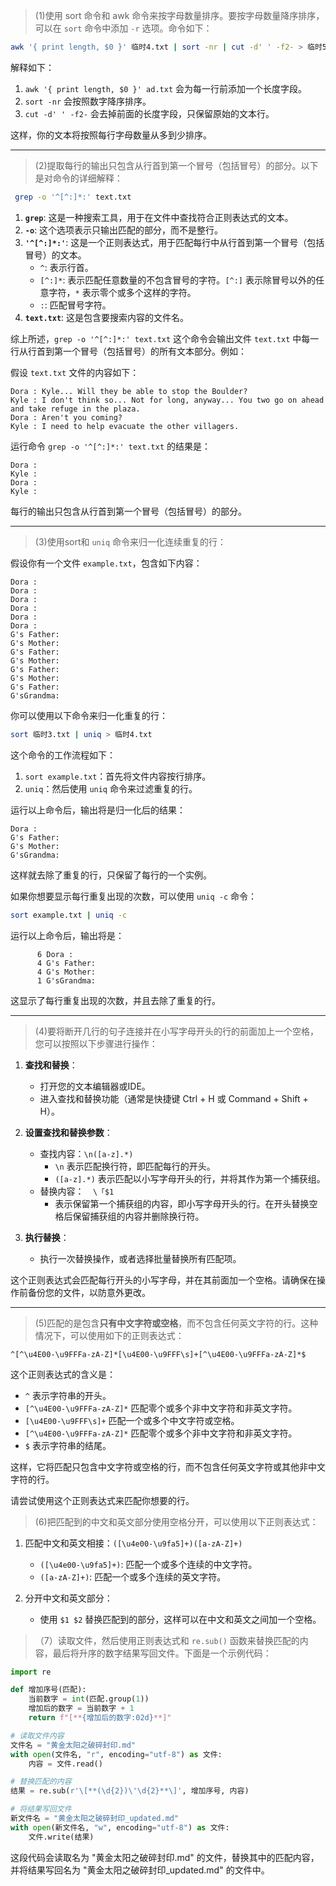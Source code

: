 > (1)使用 sort 命令和 awk 命令来按字母数量排序。要按字母数量降序排序，可以在 `sort` 命令中添加 `-r` 选项。命令如下：

```sh
awk '{ print length, $0 }' 临时4.txt | sort -nr | cut -d' ' -f2- > 临时5.txt
```

解释如下：

1. `awk '{ print length, $0 }' ad.txt` 会为每一行前添加一个长度字段。
2. `sort -nr` 会按照数字降序排序。
3. `cut -d' ' -f2-` 会去掉前面的长度字段，只保留原始的文本行。

这样，你的文本将按照每行字母数量从多到少排序。

----

> (2)提取每行的输出只包含从行首到第一个冒号（包括冒号）的部分。以下是对命令的详细解释：
```sh
 grep -o '^[^:]*:' text.txt
```

1. **`grep`**: 这是一种搜索工具，用于在文件中查找符合正则表达式的文本。
2. **`-o`**: 这个选项表示只输出匹配的部分，而不是整行。
3. **`'^[^:]*:'`**: 这是一个正则表达式，用于匹配每行中从行首到第一个冒号（包括冒号）的文本。
   - `^`: 表示行首。
   - `[^:]*`: 表示匹配任意数量的不包含冒号的字符。`[^:]` 表示除冒号以外的任意字符，`*` 表示零个或多个这样的字符。
   - `:`: 匹配冒号字符。
4. **`text.txt`**: 这是包含要搜索内容的文件名。

综上所述，`grep -o '^[^:]*:' text.txt` 这个命令会输出文件 `text.txt` 中每一行从行首到第一个冒号（包括冒号）的所有文本部分。例如：

假设 `text.txt` 文件的内容如下：

```
Dora : Kyle... Will they be able to stop the Boulder?
Kyle : I don't think so... Not for long, anyway... You two go on ahead and take refuge in the plaza.
Dora : Aren't you coming?
Kyle : I need to help evacuate the other villagers.
```

运行命令 `grep -o '^[^:]*:' text.txt` 的结果是：

```
Dora :
Kyle :
Dora :
Kyle :
```

每行的输出只包含从行首到第一个冒号（包括冒号）的部分。

----

> (3)使用sort和 `uniq` 命令来归一化连续重复的行：

假设你有一个文件 `example.txt`，包含如下内容：

```
Dora :
Dora :
Dora :
Dora :
Dora :
Dora :
G's Father:
G's Mother:
G's Father:
G's Mother:
G's Father:
G's Mother:
G's Father:
G'sGrandma:
```

你可以使用以下命令来归一化重复的行：

```bash
sort 临时3.txt | uniq > 临时4.txt
```

这个命令的工作流程如下：

1. `sort example.txt`：首先将文件内容按行排序。
2. `uniq`：然后使用 `uniq` 命令来过滤重复的行。

运行以上命令后，输出将是归一化后的结果：

```
Dora :
G's Father:
G's Mother:
G'sGrandma:
```

这样就去除了重复的行，只保留了每行的一个实例。

如果你想要显示每行重复出现的次数，可以使用 `uniq -c` 命令：

```bash
sort example.txt | uniq -c
```

运行以上命令后，输出将是：

```
      6 Dora :
      4 G's Father:
      4 G's Mother:
      1 G'sGrandma:
```

这显示了每行重复出现的次数，并且去除了重复的行。

----

> (4)要将断开几行的句子连接并在小写字母开头的行的前面加上一个空格，您可以按照以下步骤进行操作：

1. **查找和替换**：
   - 打开您的文本编辑器或IDE。
   - 进入查找和替换功能（通常是快捷键 Ctrl + H 或 Command + Shift + H）。

2. **设置查找和替换参数**：
   - 查找内容：`\n([a-z].*)`
     - `\n` 表示匹配换行符，即匹配每行的开头。
     - `([a-z].*)` 表示匹配以小写字母开头的行，并将其作为第一个捕获组。
   - 替换内容：`  \「$1`
     - 表示保留第一个捕获组的内容，即小写字母开头的行。在开头替换空格后保留捕获组的内容并删除换行符。

3. **执行替换**：
   - 执行一次替换操作，或者选择批量替换所有匹配项。

这个正则表达式会匹配每行开头的小写字母，并在其前面加一个空格。请确保在操作前备份您的文件，以防意外更改。

----

> (5)匹配的是包含**只有中文字符或空格**，而不包含任何英文字符的行。这种情况下，可以使用如下的正则表达式：

```regex
^[^\u4E00-\u9FFFa-zA-Z]*[\u4E00-\u9FFF\s]+[^\u4E00-\u9FFFa-zA-Z]*$
```

这个正则表达式的含义是：

- `^` 表示字符串的开头。
- `[^\u4E00-\u9FFFa-zA-Z]*` 匹配零个或多个非中文字符和非英文字符。
- `[\u4E00-\u9FFF\s]+` 匹配一个或多个中文字符或空格。
- `[^\u4E00-\u9FFFa-zA-Z]*` 匹配零个或多个非中文字符和非英文字符。
- `$` 表示字符串的结尾。

这样，它将匹配只包含中文字符或空格的行，而不包含任何英文字符或其他非中文字符的行。

请尝试使用这个正则表达式来匹配你想要的行。

> (6)把匹配到的中文和英文部分使用空格分开，可以使用以下正则表达式：

1. 匹配中文和英文相接：`([\u4e00-\u9fa5]+)([a-zA-Z]+)`
   - `([\u4e00-\u9fa5]+)`: 匹配一个或多个连续的中文字符。
   - `([a-zA-Z]+)`: 匹配一个或多个连续的英文字符。

2. 分开中文和英文部分：
   - 使用 `$1 $2` 替换匹配到的部分，这样可以在中文和英文之间加一个空格。

> （7）读取文件，然后使用正则表达式和 `re.sub()` 函数来替换匹配的内容，最后将升序的数字结果写回文件。下面是一个示例代码：

```python
import re

def 增加序号(匹配):
    当前数字 = int(匹配.group(1))
    增加后的数字 = 当前数字 + 1
    return f"[**{增加后的数字:02d}**]"

# 读取文件内容
文件名 = "黄金太阳之破碎封印.md"
with open(文件名, "r", encoding="utf-8") as 文件:
    内容 = 文件.read()

# 替换匹配的内容
结果 = re.sub(r'\[**(\d{2})\'\d{2}**\]', 增加序号, 内容)

# 将结果写回文件
新文件名 = "黄金太阳之破碎封印_updated.md"
with open(新文件名, "w", encoding="utf-8") as 文件:
    文件.write(结果)
```

这段代码会读取名为 "黄金太阳之破碎封印.md" 的文件，替换其中的匹配内容，并将结果写回名为 "黄金太阳之破碎封印_updated.md" 的文件中。